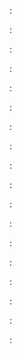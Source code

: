 :[](index.apib)

:[](overview.apib)

:[](authenticate-yourself.apib)

:[](authenticate-app.apib)

:[](products.apib)

:[](brands.apib)

:[](categories.apib)

:[](collections.apib)

:[](grids.apib)

:[](customers.apib)

:[](carts.apib)

:[](orders.apib)

:[](applications.apib)

:[](applications/data.apib)

:[](triggers.apib)

:[](procedures.apib)

:[](stores.apib)

:[](authentications.apib)
